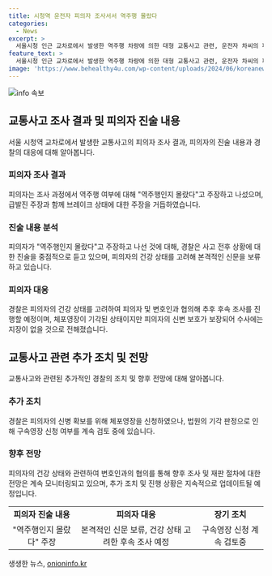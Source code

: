 ```yaml
---
title: 시청역 운전자 피의자 조사서서 역주행 몰랐다
categories:
  - News
excerpt: >
  서울시청 인근 교차로에서 발생한 역주행 차량에 의한 대형 교통사고 관련, 운전자 차씨의 피의자 조사가 첫 도입되었다. 사고 당시 차씨는 “역주행인지 몰랐다”고 주장하고 있으며 급발진으로 사고가 발생했다고 주장했다. 경찰은 차씨의 건강 상태를 고려해 조사를 진행하고 있으며, 체포영장은 기각됐지만 추후 조사 계획을 협의 중이라고 전했다. 사고로 다쳐 입원 중인 차씨는 계속적인 조사가 이뤄질 예정이라는데 비롯, 구속영장 신청 여부도 검토 중이라고 밝혔다.
feature_text: >
  서울시청 인근 교차로에서 발생한 역주행 차량에 의한 대형 교통사고 관련, 운전자 차씨의 피의자 조사가 첫 도입되었다. 사고 당시 차씨는 “역주행인지 몰랐다”고 주장하고 있으며 급발진으로 사고가 발생했다고 주장했다. 경찰은 차씨의 건강 상태를 고려해 조사를 진행하고 있으며, 체포영장은 기각됐지만 추후 조사 계획을 협의 중이라고 전했다. 사고로 다쳐 입원 중인 차씨는 계속적인 조사가 이뤄질 예정이라는데 비롯, 구속영장 신청 여부도 검토 중이라고 밝혔다.
image: 'https://www.behealthy4u.com/wp-content/uploads/2024/06/koreanews.jpg'
---
```


<p><img src="https://www.behealthy4u.com/wp-content/uploads/2024/06/koreanews.jpg" alt="info 속보" /></p>

<h2 data-ke-size="size26">교통사고 조사 결과 및 피의자 진술 내용</h2>

<p data-ke-size="size16">서울 시청역 교차로에서 발생한 교통사고의 피의자 조사 결과, 피의자의 진술 내용과 경찰의 대응에 대해 알아봅니다.</p>

<h3>피의자 조사 결과</h3>

<p data-ke-size="size16">피의자는 조사 과정에서 역주행 여부에 대해 "역주행인지 몰랐다"고 주장하고 나섰으며, 급발진 주장과 함께 브레이크 상태에 대한 주장을 거듭하였습니다.</p>

<h3>진술 내용 분석</h3>

<p data-ke-size="size16">피의자가 "역주행인지 몰랐다"고 주장하고 나선 것에 대해, 경찰은 사고 전후 상황에 대한 진술을 중점적으로 듣고 있으며, 피의자의 건강 상태를 고려해 본격적인 신문을 보류하고 있습니다.</p>

<h3>피의자 대응</h3>

<p data-ke-size="size16">경찰은 피의자의 건강 상태를 고려하여 피의자 및 변호인과 협의해 추후 후속 조사를 진행할 예정이며, 체포영장이 기각된 상태이지만 피의자의 신변 보호가 보장되어 수사에는 지장이 없을 것으로 전해졌습니다.</p>

<h2 data-ke-size="size26">교통사고 관련 추가 조치 및 전망</h2>

<p data-ke-size="size16">교통사고와 관련된 추가적인 경찰의 조치 및 향후 전망에 대해 알아봅니다.</p>

<h3>추가 조치</h3>

<p data-ke-size="size16">경찰은 피의자의 신병 확보를 위해 체포영장을 신청하였으나, 법원의 기각 판정으로 인해 구속영장 신청 여부를 계속 검토 중에 있습니다.</p>

<h3>향후 전망</h3>

<p data-ke-size="size16">피의자의 건강 상태와 관련하여 변호인과의 협의를 통해 향후 조사 및 재판 절차에 대한 전망은 계속 모니터링되고 있으며, 추가 조치 및 진행 상황은 지속적으로 업데이트될 예정입니다.</p>

<table>
  <tr>
    <td style="text-align: center; height: 17px;"><b>피의자 진술 내용</b></td>
    <td style="text-align: center; height: 17px;"><b>피의자 대응</b></td>
    <td style="text-align: center; height: 17px;"><b>장기 조치</b></td>
  </tr>
  <tr>
    <td style="text-align: center;">"역주행인지 몰랐다" 주장</td>
    <td style="text-align: center;">본격적인 신문 보류, 건강 상태 고려한 후속 조사 예정</td>
    <td style="text-align: center;">구속영장 신청 계속 검토중</td>
  </tr>
</table>
생생한 뉴스, <a href="https://onioninfo.kr" rel="dofollow">onioninfo.kr</a>


